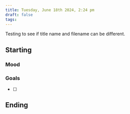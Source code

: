 ```yaml
---
title: Tuesday, June 18th 2024, 2:24 pm
draft: false
tags:
---
```

Testing to see if title name and filename can be different.
## Starting 



### Mood


### Goals

- [ ] 

## Ending
